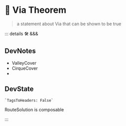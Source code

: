 
# 🔻 <via>Via Theorem</via>

> a statement about Via that can be shown to be true

::: details 🛠 <dev>&&&</dev>

## DevNotes

- ValleyCover
- CirqueCover
-

## DevState

```py
`TagsToHeaders: False`
```

RouteSolution is composable

:::
